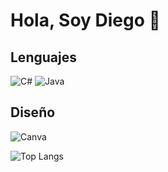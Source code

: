 # Hola, Soy Diego 👋

## Lenguajes

![C#](https://img.shields.io/badge/c%23-%23239120.svg?style=for-the-badge&logo=csharp&logoColor=white)
![Java](https://img.shields.io/badge/java-%23ED8B00.svg?style=for-the-badge&logo=openjdk&logoColor=white)

## Diseño

![Canva](https://img.shields.io/badge/Canva-%2300C4CC.svg?style=for-the-badge&logo=Canva&logoColor=white)

![Top Langs](https://github-readme-stats.vercel.app/api/top-langs/?username=DiogoCastro2005&layout=compact)